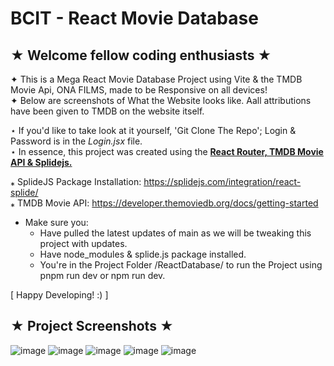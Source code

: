 # BCIT - React Movie Database
## ★ Welcome fellow coding enthusiasts ★

✦ This is a Mega React Movie Database Project using Vite & the TMDB Movie Api, ONA FILMS, made to be Responsive on all devices! <br>
✦ Below are screenshots of What the Website looks like. Aall attributions have been given to TMDB on the website itself. <br>


⋆ If you'd like to take look at it yourself, 'Git Clone The Repo'; Login & Password is in the *Login.jsx* file. <br>
⋆ In essence, this project was created using the <ins>**React Router, TMDB Movie API & Splidejs.**</ins> <br>

⁎ SplideJS Package Installation: https://splidejs.com/integration/react-splide/ <br>
⁎ TMDB Movie API: https://developer.themoviedb.org/docs/getting-started

- Make sure you: <br>
  - Have pulled the latest updates of main as we will be tweaking this project with updates. <br>
  - Have node_modules & splide.js package installed. <br>
  - You're in the Project Folder /ReactDatabase/ to run the Project using pnpm run dev or npm run dev.

[ Happy Developing! :) ]


## ★ Project Screenshots ★


![image](https://github.com/user-attachments/assets/d0295d5e-0b5e-4cd1-bd72-7a930e3a0fba)
![image](https://github.com/user-attachments/assets/cd48e704-3445-4a54-8da7-0277e7b253c0)
![image](https://github.com/user-attachments/assets/4ac61381-401b-4070-acfd-b9311391e9e2)
![image](https://github.com/user-attachments/assets/74b1bf5a-980b-4df6-a636-25184491c147)
![image](https://github.com/user-attachments/assets/cc30fda2-2a16-4d58-a1f4-311d7dd1f05f)


